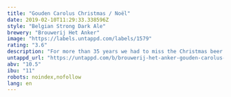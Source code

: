 ```yaml
---
title: "Gouden Carolus Christmas / Noël"
date: 2019-02-10T11:29:33.338596Z
style: "Belgian Strong Dark Ale"
brewery: "Brouwerij Het Anker"
image: "https://labels.untappd.com/labels/1579"
rating: "3.6"
description: "For more than 35 years we had to miss the Christmas beer but in 2002 the tradition was restored with Gouden Carolus Christmas. It’s a strong, dark ruby red beer with character and contains an alcohol percentage of 10.5 % alc.vol. Brewed in August, the beer rests a few months to reach an optimal balance. Three kinds of hops and 6 different kinds of herbs and spices define the rich taste of this Christmas beer. Top-class!"
untappd_url: "https://untappd.com/b/brouwerij-het-anker-gouden-carolus-christmas-noel/1579"
abv: "10.5"
ibu: "11"
robots: noindex,nofollow
lang: en
---
```

